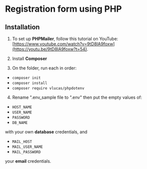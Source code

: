 # Registration form using PHP

## Installation

1. To set up **PHPMailer**, follow this tutorial on YouTube: [https://www.youtube.com/watch?v=9tD8lA9foxw](https://youtu.be/9tD8lA9foxw?t=54).

2. Install **Composer**

3. On the folder, run each in order:

- `composer init`
- `composer install`
- `composer require vlucas/phpdotenv`

4. Rename ".env_sample file to ".env" then put the empty values of:

- `HOST_NAME`
- `USER_NAME`
- `PASSWORD`
- `DB_NAME`

with your own **database** credentials, and

- `MAIL_HOST`
- `MAIL_USER_NAME`
- `MAIL_PASSWORD`

your **email** credentials.
